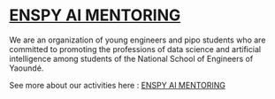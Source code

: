# [ENSPY AI MENTORING](https://ensp-ai-mentoring.github.io/)

We are an organization of young engineers and pipo students who are committed to promoting the professions of data science and artificial intelligence among students of the National School of Engineers of Yaoundé.


See more about our activities here : [ENSPY AI MENTORING](https://ensp-ai-mentoring.github.io/)